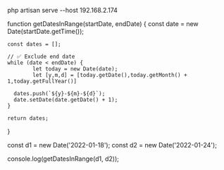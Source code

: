 php artisan serve --host 192.168.2.174


function getDatesInRange(startDate, endDate) {
    const date = new Date(startDate.getTime());
  
    const dates = [];
  
    // ✅ Exclude end date
    while (date < endDate) {
            let today = new Date(date);
            let [y,m,d] = [today.getDate(),today.getMonth() + 1,today.getFullYear()]

      dates.push(`${y}-${m}-${d}`);
      date.setDate(date.getDate() + 1);
    }
  
    return dates;
  }
  
  const d1 = new Date('2022-01-18');
  const d2 = new Date('2022-01-24');
  
  console.log(getDatesInRange(d1, d2));
